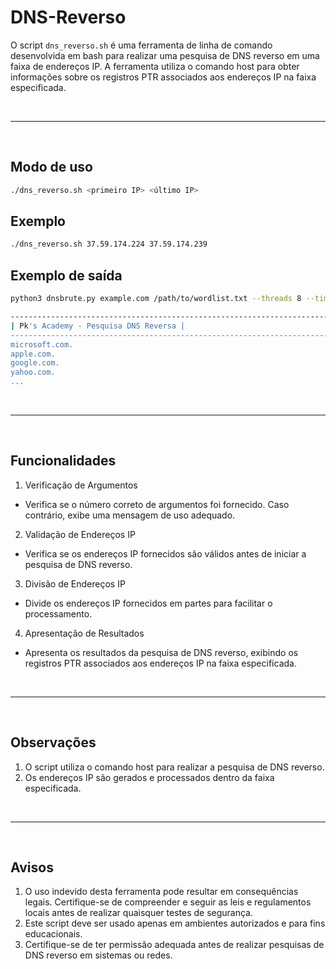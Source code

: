 # DNS-Reverso

O script ```dns_reverso.sh``` é uma ferramenta de linha de comando desenvolvida em bash para realizar uma pesquisa de DNS reverso em uma faixa de endereços IP. A ferramenta utiliza o comando host para obter informações sobre os registros PTR associados aos endereços IP na faixa especificada.

<br>

---

<br>

## **Modo de uso**

```bash
./dns_reverso.sh <primeiro IP> <último IP>
```

## **Exemplo**

```bash
./dns_reverso.sh 37.59.174.224 37.59.174.239
```

## **Exemplo de saída**

```bash
python3 dnsbrute.py example.com /path/to/wordlist.txt --threads 8 --timeout 2 --user-agent "Mozilla/5.0 (Windows NT 10.0; Win64; x64) AppleWebKit/537.36 (KHTML, like Gecko) Chrome/91.0.4472.124 Safari/537.36"
```

```bash
------------------------------------------------------------------------------------
| Pk's Academy - Pesquisa DNS Reversa |
------------------------------------------------------------------------------------
microsoft.com.
apple.com.
google.com.
yahoo.com.
...
```

<br>

---

<br>


## **Funcionalidades**

1. Verificação de Argumentos
  * Verifica se o número correto de argumentos foi fornecido. Caso contrário, exibe uma mensagem de uso adequado.

2. Validação de Endereços IP
  * Verifica se os endereços IP fornecidos são válidos antes de iniciar a pesquisa de DNS reverso.

3. Divisão de Endereços IP
  * Divide os endereços IP fornecidos em partes para facilitar o processamento.

4. Apresentação de Resultados
  * Apresenta os resultados da pesquisa de DNS reverso, exibindo os registros PTR associados aos endereços IP na faixa especificada.

<br>

---

<br>

## **Observações**

1. O script utiliza o comando host para realizar a pesquisa de DNS reverso.
2. Os endereços IP são gerados e processados dentro da faixa especificada.

<br>

---

<br>

## **Avisos**

1. O uso indevido desta ferramenta pode resultar em consequências legais. Certifique-se de compreender e seguir as leis e regulamentos locais antes de realizar quaisquer testes de segurança.
2. Este script deve ser usado apenas em ambientes autorizados e para fins educacionais.
3. Certifique-se de ter permissão adequada antes de realizar pesquisas de DNS reverso em sistemas ou redes.

